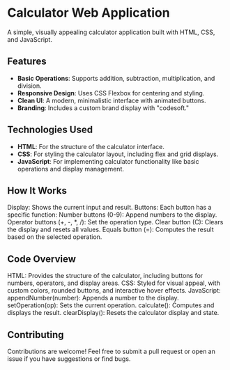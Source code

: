 # Calculator Web Application

A simple, visually appealing calculator application built with HTML, CSS, and JavaScript.

## Features

- **Basic Operations**: Supports addition, subtraction, multiplication, and division.
- **Responsive Design**: Uses CSS Flexbox for centering and styling.
- **Clean UI**: A modern, minimalistic interface with animated buttons.
- **Branding**: Includes a custom brand display with "codesoft."

## Technologies Used

- **HTML**: For the structure of the calculator interface.
- **CSS**: For styling the calculator layout, including flex and grid displays.
- **JavaScript**: For implementing calculator functionality like basic operations and display management.

## How It Works
Display: Shows the current input and result.
Buttons: Each button has a specific function:
Number buttons (0-9): Append numbers to the display.
Operator buttons (+, -, *, /): Set the operation type.
Clear button (C): Clears the display and resets all values.
Equals button (=): Computes the result based on the selected operation.

## Code Overview
HTML: Provides the structure of the calculator, including buttons for numbers, operators, and display areas.
CSS: Styled for visual appeal, with custom colors, rounded buttons, and interactive hover effects.
JavaScript:
appendNumber(number): Appends a number to the display.
setOperation(op): Sets the current operation.
calculate(): Computes and displays the result.
clearDisplay(): Resets the calculator display and state.

## Contributing
Contributions are welcome! Feel free to submit a pull request or open an issue if you have suggestions or find bugs.
